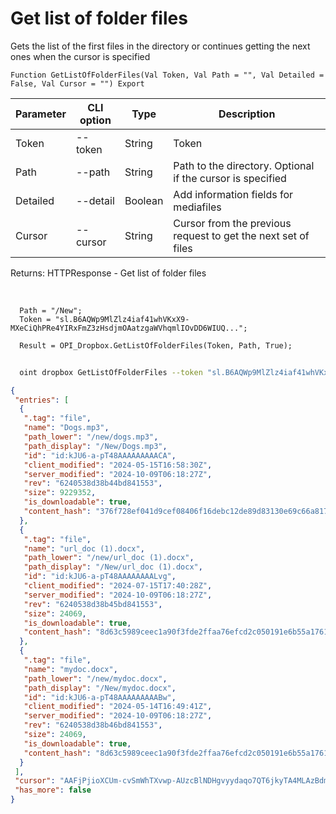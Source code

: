 ﻿---
sidebar_position: 2
---

# Get list of folder files
 Gets the list of the first files in the directory or continues getting the next ones when the cursor is specified



`Function GetListOfFolderFiles(Val Token, Val Path = "", Val Detailed = False, Val Cursor = "") Export`

  | Parameter | CLI option | Type | Description |
  |-|-|-|-|
  | Token | --token | String | Token |
  | Path | --path | String | Path to the directory. Optional if the cursor is specified |
  | Detailed | --detail | Boolean | Add information fields for mediafiles |
  | Cursor | --cursor | String | Cursor from the previous request to get the next set of files |

  
  Returns:  HTTPResponse - Get list of folder files

<br/>




```bsl title="Code example"
  Path = "/New";
  Token = "sl.B6AQWp9MlZlz4iaf41whVKxX9-MXeCiQhPRe4YIRxFmZ3zHsdjmOAatzgaWVhqmlIOvDD6WIUQ...";
  
  Result = OPI_Dropbox.GetListOfFolderFiles(Token, Path, True);
```



```sh title="CLI command example"
    
  oint dropbox GetListOfFolderFiles --token "sl.B6AQWp9MlZlz4iaf41whVKxX9-MXeCiQhPRe4YIRxFmZ3zHsdjmOAatzgaWVhqmlIOvDD6WIUQ..." --path %path% --detail %detail% --cursor %cursor%

```

```json title="Result"
{
 "entries": [
  {
   ".tag": "file",
   "name": "Dogs.mp3",
   "path_lower": "/new/dogs.mp3",
   "path_display": "/New/Dogs.mp3",
   "id": "id:kJU6-a-pT48AAAAAAAAACA",
   "client_modified": "2024-05-15T16:58:30Z",
   "server_modified": "2024-10-09T06:18:27Z",
   "rev": "6240538d38b44bd841553",
   "size": 9229352,
   "is_downloadable": true,
   "content_hash": "376f728ef041d9cef08406f16debc12de89d83130e69c66a817fd834d2d82dc2"
  },
  {
   ".tag": "file",
   "name": "url_doc (1).docx",
   "path_lower": "/new/url_doc (1).docx",
   "path_display": "/New/url_doc (1).docx",
   "id": "id:kJU6-a-pT48AAAAAAAALvg",
   "client_modified": "2024-07-15T17:40:28Z",
   "server_modified": "2024-10-09T06:18:27Z",
   "rev": "6240538d38b45bd841553",
   "size": 24069,
   "is_downloadable": true,
   "content_hash": "8d63c5989ceec1a90f3fde2ffaa76efcd2c050191e6b55a1761e4e352590bd8c"
  },
  {
   ".tag": "file",
   "name": "mydoc.docx",
   "path_lower": "/new/mydoc.docx",
   "path_display": "/New/mydoc.docx",
   "id": "id:kJU6-a-pT48AAAAAAAAABw",
   "client_modified": "2024-05-14T16:49:41Z",
   "server_modified": "2024-10-09T06:18:27Z",
   "rev": "6240538d38b46bd841553",
   "size": 24069,
   "is_downloadable": true,
   "content_hash": "8d63c5989ceec1a90f3fde2ffaa76efcd2c050191e6b55a1761e4e352590bd8c"
  }
 ],
 "cursor": "AAFjPjioXCUm-cvSmWhTXvwp-AUzcBlNDHgvyydaqo7QT6jkyTA4MLAzBdmSgdT0fsc_ssKPYWcv_tzh1hMAoOwuN09jJ9FS88bbx5mR6D4wXUd5v05GKJ_h52Nv88UOMiXah5SPwISriNOY3Vcez_oKLPyWrJ5pAuY1emSszhyeI7KLukeysjS8d79KvyQzi99nJ8smVQIQATrr2n0ioDwE",
 "has_more": false
}
```

